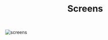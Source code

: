 <h1 align="center"> Screens </h1> <br>

![screens](https://user-images.githubusercontent.com/16848490/42420600-fccd981e-82d0-11e8-8295-3058323f3c72.png)



